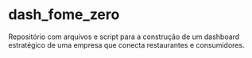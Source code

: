 # dash_fome_zero
Repositório com arquivos e script para a construção de um dashboard estratégico de uma empresa que conecta restaurantes e consumidores.
